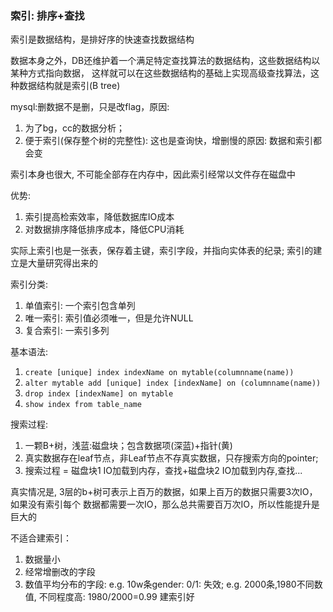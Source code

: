 ### 索引: 排序+查找

索引是数据结构，是排好序的快速查找数据结构

数据本身之外，DB还维护着一个满足特定查找算法的数据结构，这些数据结构以某种方式指向数据，
这样就可以在这些数据结构的基础上实现高级查找算法，这种数据结构就是索引(B tree)

mysql:删数据不是删，只是改flag，原因:
1. 为了bg，cc的数据分析；
2. 便于索引(保存整个树的完整性): 这也是查询快，增删慢的原因: 数据和索引都会变

索引本身也很大, 不可能全部存在内存中，因此索引经常以文件存在磁盘中

优势: 
1. 索引提高检索效率，降低数据库IO成本
2. 对数据排序降低排序成本，降低CPU消耗

实际上索引也是一张表，保存着主键，索引字段，并指向实体表的纪录; 索引的建立是大量研究得出来的

索引分类:
1. 单值索引: 一个索引包含单列
2. 唯一索引: 索引值必须唯一，但是允许NULL
3. 复合索引: 一索引多列

基本语法: 
1. `create [unique] index indexName on mytable(columnname(name))`
2. `alter mytable add [unique] index [indexName] on (columnname(name))`
3. `drop index [indexName] on mytable`
4. `show index from table_name`

搜索过程: 
1. 一颗B+树，浅蓝:磁盘块；包含数据项(深蓝)+指针(黄)
2. 真实数据存在leaf节点，非Leaf节点不存真实数据，只存搜索方向的pointer;
3. 搜索过程 = 磁盘块1 IO加载到内存，查找+磁盘块2 IO加载到内存,查找...

真实情况是, 3层的b+树可表示上百万的数据，如果上百万的数据只需要3次IO，如果没有索引每个
数据都需要一次IO，那么总共需要百万次IO，所以性能提升是巨大的 
 
不适合建索引：
1. 数据量小 
2. 经常增删改的字段 
3. 数值平均分布的字段: e.g. 10w条gender: 0/1: 失效; e.g. 2000条,1980不同数值,
不同程度高: 1980/2000=0.99 建索引好
